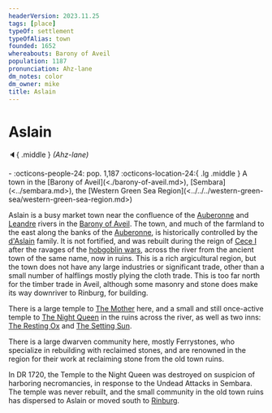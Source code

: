 ```yaml
---
headerVersion: 2023.11.25
tags: [place]
typeOf: settlement
typeOfAlias: town
founded: 1652
whereabouts: Barony of Aveil
population: 1187
pronunciation: Ahz-lane
dm_notes: color
dm_owner: mike
title: Aslain
---
```

# Aslain
:speaker:{ .middle } *(Ahz-lane)*  
<div class="grid cards ext-narrow-margin ext-one-column" markdown>
-  
    :octicons-people-24: pop. 1,187  
    :octicons-location-24:{ .lg .middle } A town in the [Barony of Aveil](<./barony-of-aveil.md>), [Sembara](<../sembara.md>), the [Western Green Sea Region](<../../../western-green-sea/western-green-sea-region.md>)  
</div>


Aslain is a busy market town near the confluence of the [Auberonne](<../../rivers/wistel-enst-watershed/auberonne.md>) and [Leandre](<../../rivers/wistel-enst-watershed/leandre.md>) rivers in the [Barony of Aveil](<./barony-of-aveil.md>). The town, and much of the farmland to the east along the banks of the [Auberonne](<../../rivers/wistel-enst-watershed/auberonne.md>), is historically controlled by the [d'Aslain](<../../../../groups/sembaran-noble-houses/d-aslains.md>) family. It is not fortified, and was rebuilt during the reign of [Cece I](<../../../../people/historical-figures/sembaran-royalty/cece-i.md>) after the ravages of the [hobgoblin wars](<../../../../history/third-hobgoblin-war-sembara.md>), across the river from the ancient town of the same name, now in ruins. This is a rich argicultural region, but the town does not have any large industries or significant trade, other than a small number of halflings mostly plying the cloth trade. This is too far north for the timber trade in Aveil, although some masonry and stone does make its way downriver to Rinburg, for building.

There is a large temple to [The Mother](<../../../../cosmology/gods/incorporeal-gods/mos-numena-pantheon/the-mother.md>) here, and a small and still once-active temple to [The Night Queen](<../../../../cosmology/gods/incorporeal-gods/mos-numena-pantheon/the-night-queen.md>) in the ruins across the river, as well as two inns: [The Resting Ox](<./the-resting-ox.md>) and [The Setting Sun](<./the-setting-sun.md>).

There is a large dwarven community here, mostly Ferrystones, who specialize in rebuilding with reclaimed stones, and are renowned in the region for their work at reclaiming stone from the old town ruins. 

In DR 1720, the Temple to the Night Queen was destroyed on suspicion of harboring necromancies, in response to the Undead Attacks in Sembara. The temple was never rebuilt, and the small community in the old town ruins has dispersed to Aslain or moved south to [Rinburg](<./rinburg.md>).